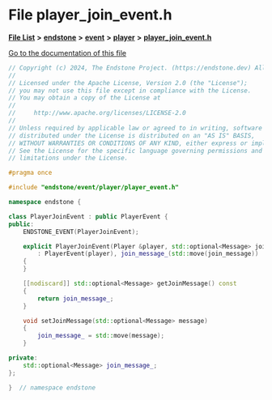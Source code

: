 

# File player\_join\_event.h

[**File List**](files.md) **>** [**endstone**](dir_6cf277b678674f97c7a2b6b3b2447b33.md) **>** [**event**](dir_f1d783c0ad83ee143d16e768ebca51c8.md) **>** [**player**](dir_7c05c37b25e9c9eccd9c63c2d313ba28.md) **>** [**player\_join\_event.h**](player__join__event_8h.md)

[Go to the documentation of this file](player__join__event_8h.md)


```C++
// Copyright (c) 2024, The Endstone Project. (https://endstone.dev) All Rights Reserved.
//
// Licensed under the Apache License, Version 2.0 (the "License");
// you may not use this file except in compliance with the License.
// You may obtain a copy of the License at
//
//     http://www.apache.org/licenses/LICENSE-2.0
//
// Unless required by applicable law or agreed to in writing, software
// distributed under the License is distributed on an "AS IS" BASIS,
// WITHOUT WARRANTIES OR CONDITIONS OF ANY KIND, either express or implied.
// See the License for the specific language governing permissions and
// limitations under the License.

#pragma once

#include "endstone/event/player/player_event.h"

namespace endstone {

class PlayerJoinEvent : public PlayerEvent {
public:
    ENDSTONE_EVENT(PlayerJoinEvent);

    explicit PlayerJoinEvent(Player &player, std::optional<Message> join_message)
        : PlayerEvent(player), join_message_(std::move(join_message))
    {
    }

    [[nodiscard]] std::optional<Message> getJoinMessage() const
    {
        return join_message_;
    }

    void setJoinMessage(std::optional<Message> message)
    {
        join_message_ = std::move(message);
    }

private:
    std::optional<Message> join_message_;
};

}  // namespace endstone
```


